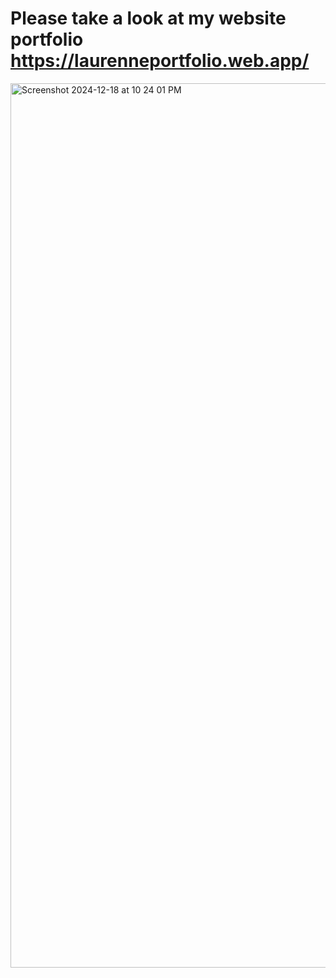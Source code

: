 # Please take a look at my website portfolio https://laurenneportfolio.web.app/
<img width="1415" alt="Screenshot 2024-12-18 at 10 24 01 PM" src="https://github.com/user-attachments/assets/174859f1-42d9-4316-ac5c-2a640f7690b9" />
